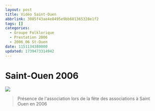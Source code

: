 ```yaml
---
layout: post
title: Vidéo Saint-Ouen
abbrlink: 3085f43ae4e8495e9bb681365328e1f2
tags: []
categories:
  - Groupe Folklorique
  - Prestation 2006
  - 2006_06 St-Ouen
date: 1151134380000
updated: 1739473314942
---
```


# Saint-Ouen 2006

[<img src="/resources/a98fe0224d184bc897afe887c14bc033.png">](https://youtu.be/tscEBY3608A)

> Présence de l'association lors de la fête des associations à Saint Ouen en 2006
